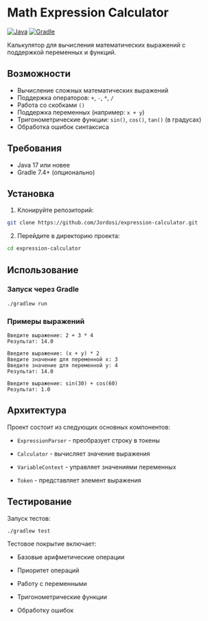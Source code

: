 # Math Expression Calculator

[![Java](https://img.shields.io/badge/Java-17%2B-blue)](https://openjdk.org/)
[![Gradle](https://img.shields.io/badge/Gradle-7.4%2B-green)](https://gradle.org/)

Калькулятор для вычисления математических выражений с поддержкой переменных и функций.

## Возможности

- Вычисление сложных математических выражений
- Поддержка операторов: `+`, `-`, `*`, `/`
- Работа со скобками `()` 
- Поддержка переменных (например: `x + y`)
- Тригонометрические функции: `sin()`, `cos()`, `tan()` (в градусах)
- Обработка ошибок синтаксиса

## Требования

- Java 17 или новее
- Gradle 7.4+ (опционально)

## Установка

1. Клонируйте репозиторий:
```bash
git clone https://github.com/Jordosi/expression-calculator.git
```

2. Перейдите в директорию проекта:
    

```bash
cd expression-calculator
```

## Использование

### Запуск через Gradle

```bash
./gradlew run
```

### Примеры выражений
```
Введите выражение: 2 + 3 * 4
Результат: 14.0

Введите выражение: (x + y) * 2
Введите значение для переменной x: 3
Введите значение для переменной y: 4
Результат: 14.0

Введите выражение: sin(30) + cos(60)
Результат: 1.0
```

## Архитектура

Проект состоит из следующих основных компонентов:

- `ExpressionParser` - преобразует строку в токены
    
- `Calculator` - вычисляет значение выражения
    
- `VariableContext` - управляет значениями переменных
    
- `Token` - представляет элемент выражения
    

## Тестирование

Запуск тестов:

```bash
./gradlew test
```
Тестовое покрытие включает:

- Базовые арифметические операции
    
- Приоритет операций
    
- Работу с переменными
    
- Тригонометрические функции
    
- Обработку ошибок